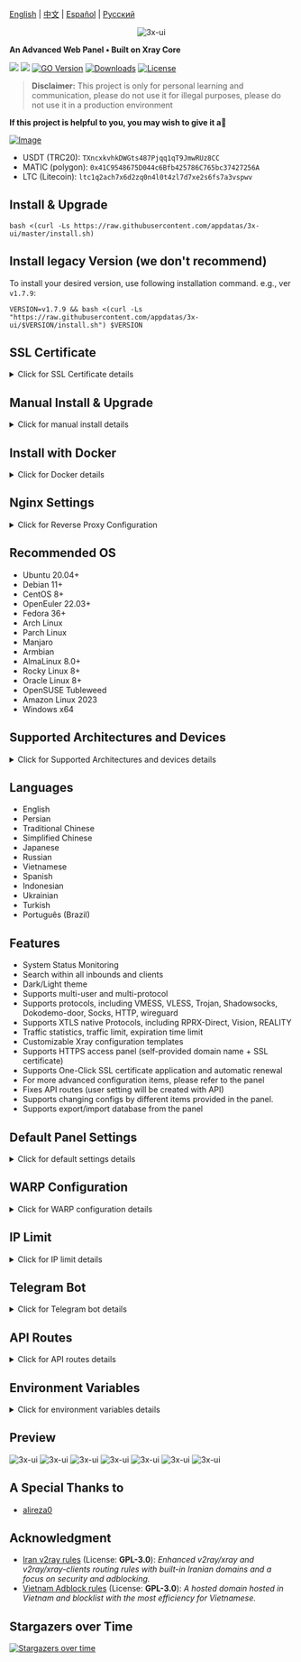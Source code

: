 [English](/README.md) | [中文](/README.zh_CN.md) | [Español](/README.es_ES.md) | [Русский](/README.ru_RU.md)

<p align="center">
  <picture>
    <source media="(prefers-color-scheme: dark)" srcset="./media/3x-ui-dark.png">
    <img alt="3x-ui" src="./media/3x-ui-light.png">
  </picture>
</p>

**An Advanced Web Panel • Built on Xray Core**

[![](https://img.shields.io/github/v/release/appdatas/3x-ui.svg)](https://github.com/appdatas/3x-ui/releases)
[![](https://img.shields.io/github/actions/workflow/status/appdatas/3x-ui/release.yml.svg)](#)
[![GO Version](https://img.shields.io/github/go-mod/go-version/appdatas/3x-ui.svg)](#)
[![Downloads](https://img.shields.io/github/downloads/appdatas/3x-ui/total.svg)](#)
[![License](https://img.shields.io/badge/license-GPL%20V3-blue.svg?longCache=true)](https://www.gnu.org/licenses/gpl-3.0.en.html)

> **Disclaimer:** This project is only for personal learning and communication, please do not use it for illegal purposes, please do not use it in a production environment

**If this project is helpful to you, you may wish to give it a**:star2:

<p align="left">
  <a href="https://buymeacoffee.com/appdatas" target="_blank">
    <img src="./media/buymeacoffe.png" alt="Image">
  </a>
</p>

- USDT (TRC20): `TXncxkvhkDWGts487Pjqq1qT9JmwRUz8CC`
- MATIC (polygon): `0x41C9548675D044c6Bfb425786C765bc37427256A`
- LTC (Litecoin): `ltc1q2ach7x6d2zq0n4l0t4zl7d7xe2s6fs7a3vspwv`

## Install & Upgrade

```
bash <(curl -Ls https://raw.githubusercontent.com/appdatas/3x-ui/master/install.sh)
```

## Install legacy Version (we don't recommend)

To install your desired version, use following installation command. e.g., ver `v1.7.9`:

```
VERSION=v1.7.9 && bash <(curl -Ls "https://raw.githubusercontent.com/appdatas/3x-ui/$VERSION/install.sh") $VERSION
```

## SSL Certificate

<details>
  <summary>Click for SSL Certificate details</summary>

### ACME

To manage SSL certificates using ACME:

1. Ensure your domain is correctly resolved to the server.
2. Run the `x-ui` command in the terminal, then choose `SSL Certificate Management`.
3. You will be presented with the following options:

   - **Get SSL:** Obtain SSL certificates.
   - **Revoke:** Revoke existing SSL certificates.
   - **Force Renew:** Force renewal of SSL certificates.
   - **Show Existing Domains:** Display all domain certificates available on the server.  
   - **Set Certificate Paths for the Panel:** Specify the certificate for your domain to be used by the panel. 

### Certbot

To install and use Certbot:

```sh
apt-get install certbot -y
certbot certonly --standalone --agree-tos --register-unsafely-without-email -d yourdomain.com
certbot renew --dry-run
```

### Cloudflare

The management script includes a built-in SSL certificate application for Cloudflare. To use this script to apply for a certificate, you need the following:

- Cloudflare registered email
- Cloudflare Global API Key
- The domain name must be resolved to the current server through Cloudflare

**How to get the Cloudflare Global API Key:**

1. Run the `x-ui` command in the terminal, then choose `Cloudflare SSL Certificate`.
2. Visit the link: [Cloudflare API Tokens](https://dash.cloudflare.com/profile/api-tokens).
3. Click on "View Global API Key" (see the screenshot below):
   ![](media/APIKey1.PNG)
4. You may need to re-authenticate your account. After that, the API Key will be shown (see the screenshot below):
   ![](media/APIKey2.png)

When using, just enter your `domain name`, `email`, and `API KEY`. The diagram is as follows:
   ![](media/DetailEnter.png)


</details>

## Manual Install & Upgrade

<details>
  <summary>Click for manual install details</summary>

#### Usage

1. To download the latest version of the compressed package directly to your server, run the following command:

```sh
ARCH=$(uname -m)
case "${ARCH}" in
  x86_64 | x64 | amd64) XUI_ARCH="amd64" ;;
  i*86 | x86) XUI_ARCH="386" ;;
  armv8* | armv8 | arm64 | aarch64) XUI_ARCH="arm64" ;;
  armv7* | armv7) XUI_ARCH="armv7" ;;
  armv6* | armv6) XUI_ARCH="armv6" ;;
  armv5* | armv5) XUI_ARCH="armv5" ;;
  s390x) echo 's390x' ;;
  *) XUI_ARCH="amd64" ;;
esac


wget https://github.com/appdatas/3x-ui/releases/latest/download/x-ui-linux-${XUI_ARCH}.tar.gz
```

2. Once the compressed package is downloaded, execute the following commands to install or upgrade x-ui:

```sh
ARCH=$(uname -m)
case "${ARCH}" in
  x86_64 | x64 | amd64) XUI_ARCH="amd64" ;;
  i*86 | x86) XUI_ARCH="386" ;;
  armv8* | armv8 | arm64 | aarch64) XUI_ARCH="arm64" ;;
  armv7* | armv7) XUI_ARCH="armv7" ;;
  armv6* | armv6) XUI_ARCH="armv6" ;;
  armv5* | armv5) XUI_ARCH="armv5" ;;
  s390x) echo 's390x' ;;
  *) XUI_ARCH="amd64" ;;
esac

cd /root/
rm -rf x-ui/ /usr/local/x-ui/ /usr/bin/x-ui
tar zxvf x-ui-linux-${XUI_ARCH}.tar.gz
chmod +x x-ui/x-ui x-ui/bin/xray-linux-* x-ui/x-ui.sh
cp x-ui/x-ui.sh /usr/bin/x-ui
cp -f x-ui/x-ui.service /etc/systemd/system/
mv x-ui/ /usr/local/
systemctl daemon-reload
systemctl enable x-ui
systemctl restart x-ui
```

</details>

## Install with Docker

<details>
  <summary>Click for Docker details</summary>

#### Usage

1. **Install Docker:**

   ```sh
   bash <(curl -sSL https://get.docker.com)
   ```

2. **Clone the Project Repository:**

   ```sh
   git clone https://github.com/appdatas/3x-ui.git
   cd 3x-ui
   ```

3. **Start the Service:**

   ```sh
   docker compose up -d
   ```

  Add ```--pull always``` flag to make docker automatically recreate container if a newer image is pulled. See https://docs.docker.com/reference/cli/docker/container/run/#pull for more info.

   **OR**

   ```sh
   docker run -itd \
      -e XRAY_VMESS_AEAD_FORCED=false \
      -v $PWD/db/:/etc/x-ui/ \
      -v $PWD/cert/:/root/cert/ \
      --network=host \
      --restart=unless-stopped \
      --name 3x-ui \
      ghcr.io/appdatas/3x-ui:latest
   ```

4. **Update to the Latest Version:**

   ```sh
   cd 3x-ui
   docker compose down
   docker compose pull 3x-ui
   docker compose up -d
   ```

5. **Remove 3x-ui from Docker:**

   ```sh
   docker stop 3x-ui
   docker rm 3x-ui
   cd --
   rm -r 3x-ui
   ```

</details>

## Nginx Settings
<details>
  <summary>Click for Reverse Proxy Configuration</summary>

#### Nginx Reverse Proxy
```nginx
location / {
    proxy_set_header X-Forwarded-For $proxy_add_x_forwarded_for;
    proxy_set_header X-Forwarded-Proto $scheme;
    proxy_set_header Host $http_host;
    proxy_set_header X-Real-IP $remote_addr;
    proxy_set_header Range $http_range;
    proxy_set_header If-Range $http_if_range; 
    proxy_redirect off;
    proxy_pass http://127.0.0.1:2053;
}
```

#### Nginx sub-path
- Ensure that the "URI Path" in the `/sub` panel settings is the same.
- The `url` in the panel settings needs to end with `/`.   

```nginx
location /sub {
    proxy_set_header X-Forwarded-For $proxy_add_x_forwarded_for;
    proxy_set_header X-Forwarded-Proto $scheme;
    proxy_set_header Host $http_host;
    proxy_set_header X-Real-IP $remote_addr;
    proxy_set_header Range $http_range;
    proxy_set_header If-Range $http_if_range; 
    proxy_redirect off;
    proxy_pass http://127.0.0.1:2053;
}
```
</details>

## Recommended OS

- Ubuntu 20.04+
- Debian 11+
- CentOS 8+
- OpenEuler 22.03+
- Fedora 36+
- Arch Linux
- Parch Linux
- Manjaro
- Armbian
- AlmaLinux 8.0+
- Rocky Linux 8+
- Oracle Linux 8+
- OpenSUSE Tubleweed
- Amazon Linux 2023
- Windows x64

## Supported Architectures and Devices

<details>
  <summary>Click for Supported Architectures and devices details</summary>

Our platform offers compatibility with a diverse range of architectures and devices, ensuring flexibility across various computing environments. The following are key architectures that we support:

- **amd64**: This prevalent architecture is the standard for personal computers and servers, accommodating most modern operating systems seamlessly.

- **x86 / i386**: Widely adopted in desktop and laptop computers, this architecture enjoys broad support from numerous operating systems and applications, including but not limited to Windows, macOS, and Linux systems.

- **armv8 / arm64 / aarch64**: Tailored for contemporary mobile and embedded devices, such as smartphones and tablets, this architecture is exemplified by devices like Raspberry Pi 4, Raspberry Pi 3, Raspberry Pi Zero 2/Zero 2 W, Orange Pi 3 LTS, and more.

- **armv7 / arm / arm32**: Serving as the architecture for older mobile and embedded devices, it remains widely utilized in devices like Orange Pi Zero LTS, Orange Pi PC Plus, Raspberry Pi 2, among others.

- **armv6 / arm / arm32**: Geared towards very old embedded devices, this architecture, while less prevalent, is still in use. Devices such as Raspberry Pi 1, Raspberry Pi Zero/Zero W, rely on this architecture.

- **armv5 / arm / arm32**: An older architecture primarily associated with early embedded systems, it is less common today but may still be found in legacy devices like early Raspberry Pi versions and some older smartphones.

- **s390x**: This architecture is commonly used in IBM mainframe computers and offers high performance and reliability for enterprise workloads.
</details>

## Languages

- English
- Persian
- Traditional Chinese
- Simplified Chinese
- Japanese
- Russian
- Vietnamese
- Spanish
- Indonesian
- Ukrainian
- Turkish
- Português (Brazil)


## Features

- System Status Monitoring
- Search within all inbounds and clients
- Dark/Light theme
- Supports multi-user and multi-protocol
- Supports protocols, including VMESS, VLESS, Trojan, Shadowsocks, Dokodemo-door, Socks, HTTP, wireguard
- Supports XTLS native Protocols, including RPRX-Direct, Vision, REALITY
- Traffic statistics, traffic limit, expiration time limit
- Customizable Xray configuration templates
- Supports HTTPS access panel (self-provided domain name + SSL certificate)
- Supports One-Click SSL certificate application and automatic renewal
- For more advanced configuration items, please refer to the panel
- Fixes API routes (user setting will be created with API)
- Supports changing configs by different items provided in the panel.
- Supports export/import database from the panel


## Default Panel Settings

<details>
  <summary>Click for default settings details</summary>

### Username, Password, Port, and Web Base Path

If you choose not to modify these settings, they will be generated randomly (this does not apply to Docker).

**Default Settings for Docker:**
- **Username:** admin
- **Password:** admin
- **Port:** 2053

### Database Management:

  You can conveniently perform database Backups and Restores directly from the panel.

- **Database Path:**
  - `/etc/x-ui/x-ui.db`


### Web Base Path

1. **Reset Web Base Path:**
   - Open your terminal.
   - Run the `x-ui` command.
   - Select the option to `Reset Web Base Path`.

2. **Generate or Customize Path:**
   - The path will be randomly generated, or you can enter a custom path.

3. **View Current Settings:**
   - To view your current settings, use the `x-ui settings` command in the terminal or `View Current Settings` in `x-ui`

### Security Recommendation:
- For enhanced security, use a long, random word in your URL structure.

**Examples:**
- `http://ip:port/*webbasepath*/panel`
- `http://domain:port/*webbasepath*/panel`

</details>

## WARP Configuration

<details>
  <summary>Click for WARP configuration details</summary>

#### Usage

**For versions `v2.1.0` and later:**

WARP is built-in, and no additional installation is required. Simply turn on the necessary configuration in the panel.

</details>

## IP Limit

<details>
  <summary>Click for IP limit details</summary>

#### Usage

**Note:** IP Limit won't work correctly when using IP Tunnel.

- **For versions up to `v1.6.1`:**
  - The IP limit is built-in to the panel

**For versions `v1.7.0` and newer:**

To enable the IP Limit functionality, you need to install `fail2ban` and its required files by following these steps:

1. Run the `x-ui` command in the terminal, then choose `IP Limit Management`.
2. You will see the following options:

   - **Change Ban Duration:** Adjust the duration of bans.
   - **Unban Everyone:** Lift all current bans.
   - **Check Logs:** Review the logs.
   - **Fail2ban Status:** Check the status of `fail2ban`.
   - **Restart Fail2ban:** Restart the `fail2ban` service.
   - **Uninstall Fail2ban:** Uninstall Fail2ban with configuration.

3. Add a path for the access log on the panel by setting `Xray Configs/log/Access log` to `./access.log` then save and restart xray.

- **For versions before `v2.1.3`:**
  - You need to set the access log path manually in your Xray configuration:

    ```sh
    "log": {
      "access": "./access.log",
      "dnsLog": false,
      "loglevel": "warning"
    },
    ```

- **For versions `v2.1.3` and newer:**
  - There is an option for configuring `access.log` directly from the panel.

</details>

## Telegram Bot

<details>
  <summary>Click for Telegram bot details</summary>

#### Usage

The web panel supports daily traffic, panel login, database backup, system status, client info, and other notification and functions through the Telegram Bot. To use the bot, you need to set the bot-related parameters in the panel, including:

- Telegram Token
- Admin Chat ID(s)
- Notification Time (in cron syntax)
- Expiration Date Notification
- Traffic Cap Notification
- Database Backup
- CPU Load Notification


**Reference syntax:**

- `30 \* \* \* \* \*` - Notify at the 30s of each point
- `0 \*/10 \* \* \* \*` - Notify at the first second of each 10 minutes
- `@hourly` - Hourly notification
- `@daily` - Daily notification (00:00 in the morning)
- `@weekly` - weekly notification
- `@every 8h` - Notify every 8 hours

### Telegram Bot Features

- Report periodic
- Login notification
- CPU threshold notification
- Threshold for Expiration time and Traffic to report in advance
- Support client report menu if client's telegram username added to the user's configurations
- Support telegram traffic report searched with UUID (VMESS/VLESS) or Password (TROJAN) - anonymously
- Menu-based bot
- Search client by email (only admin)
- Check all inbounds
- Check server status
- Check depleted users
- Receive backup by request and in periodic reports
- Multi-language bot

### Setting up Telegram bot

- Start [Botfather](https://t.me/BotFather) in your Telegram account:
    ![Botfather](./media/botfather.png)

- Create a new Bot using /newbot command: It will ask you 2 questions, A name and a username for your bot. Note that the username has to end with the word "bot".
    ![Create new bot](./media/newbot.png)

- Start the bot you've just created. You can find the link to your bot here.
    ![token](./media/token.png)

- Enter your panel and config Telegram bot settings like below:
![Panel Config](./media/panel-bot-config.png)

Enter your bot token in input field number 3.
Enter the user ID in input field number 4. The Telegram accounts with this id will be the bot admin. (You can enter more than one, Just separate them with ,)

- How to get Telegram user ID? Use this [bot](https://t.me/useridinfobot), Start the bot and it will give you the Telegram user ID.
![User ID](./media/user-id.png)

</details>

## API Routes

<details>
  <summary>Click for API routes details</summary>

#### Usage

- [API Documentation](https://www.postman.com/hsanaei/3x-ui/collection/q1l5l0u/3x-ui)
- `/login` with `POST` user data: `{username: '', password: ''}` for login
- `/panel/api/inbounds` base for following actions:

| Method | Path                               | Action                                      |
| :----: | ---------------------------------- | ------------------------------------------- |
| `GET`  | `"/list"`                          | Get all inbounds                            |
| `GET`  | `"/get/:id"`                       | Get inbound with inbound.id                 |
| `GET`  | `"/getClientTraffics/:email"`      | Get Client Traffics with email              |
| `GET`  | `"/getClientTrafficsById/:id"`     | Get client's traffic By ID |
| `GET`  | `"/createbackup"`                  | Telegram bot sends backup to admins         |
| `POST` | `"/add"`                           | Add inbound                                 |
| `POST` | `"/del/:id"`                       | Delete Inbound                              |
| `POST` | `"/update/:id"`                    | Update Inbound                              |
| `POST` | `"/clientIps/:email"`              | Client Ip address                           |
| `POST` | `"/clearClientIps/:email"`         | Clear Client Ip address                     |
| `POST` | `"/addClient"`                     | Add Client to inbound                       |
| `POST` | `"/:id/delClient/:clientId"`       | Delete Client by clientId\*                 |
| `POST` | `"/updateClient/:clientId"`        | Update Client by clientId\*                 |
| `POST` | `"/:id/resetClientTraffic/:email"` | Reset Client's Traffic                      |
| `POST` | `"/resetAllTraffics"`              | Reset traffics of all inbounds              |
| `POST` | `"/resetAllClientTraffics/:id"`    | Reset traffics of all clients in an inbound |
| `POST` | `"/delDepletedClients/:id"`        | Delete inbound depleted clients (-1: all)   |
| `POST` | `"/onlines"`                       | Get Online users ( list of emails )         |

\*- The field `clientId` should be filled by:

- `client.id` for VMESS and VLESS
- `client.password` for TROJAN
- `client.email` for Shadowsocks

- [<img src="https://run.pstmn.io/button.svg" alt="Run In Postman" style="width: 128px; height: 32px;">](https://app.getpostman.com/run-collection/5146551-dda3cab3-0e33-485f-96f9-d4262f437ac5?action=collection%2Ffork&source=rip_markdown&collection-url=entityId%3D5146551-dda3cab3-0e33-485f-96f9-d4262f437ac5%26entityType%3Dcollection%26workspaceId%3Dd64f609f-485a-4951-9b8f-876b3f917124)
</details>

## Environment Variables

<details>
  <summary>Click for environment variables details</summary>

#### Usage

| Variable       |                      Type                      | Default       |
| -------------- | :--------------------------------------------: | :------------ |
| XUI_LOG_LEVEL  | `"debug"` \| `"info"` \| `"warn"` \| `"error"` | `"info"`      |
| XUI_DEBUG      |                   `boolean`                    | `false`       |
| XUI_BIN_FOLDER |                    `string`                    | `"bin"`       |
| XUI_DB_FOLDER  |                    `string`                    | `"/etc/x-ui"` |
| XUI_LOG_FOLDER |                    `string`                    | `"/var/log"`  |

Example:

```sh
XUI_BIN_FOLDER="bin" XUI_DB_FOLDER="/etc/x-ui" go build main.go
```

</details>

## Preview

<picture>
  <source media="(prefers-color-scheme: dark)" srcset="./media/01-overview-dark.png">
  <img alt="3x-ui" src="./media/01-overview-light.png">
</picture>
<picture>
  <source media="(prefers-color-scheme: dark)" srcset="./media/02-inbounds-dark.png">
  <img alt="3x-ui" src="./media/02-inbounds-light.png">
</picture>
<picture>
  <source media="(prefers-color-scheme: dark)" srcset="./media/03-add-inbound-dark.png">
  <img alt="3x-ui" src="./media/03-add-inbound-light.png">
</picture>
<picture>
  <source media="(prefers-color-scheme: dark)" srcset="./media/04-add-client-dark.png">
  <img alt="3x-ui" src="./media/04-add-client-light.png">
</picture>
<picture>
  <source media="(prefers-color-scheme: dark)" srcset="./media/05-settings-dark.png">
  <img alt="3x-ui" src="./media/05-settings-light.png">
</picture>
<picture>
  <source media="(prefers-color-scheme: dark)" srcset="./media/06-configs-dark.png">
  <img alt="3x-ui" src="./media/06-configs-light.png">
</picture>
<picture>
  <source media="(prefers-color-scheme: dark)" srcset="./media/07-bot-dark.png">
  <img alt="3x-ui" src="./media/07-bot-light.png">
</picture>

## A Special Thanks to

- [alireza0](https://github.com/alireza0/)

## Acknowledgment

- [Iran v2ray rules](https://github.com/chocolate4u/Iran-v2ray-rules) (License: **GPL-3.0**): _Enhanced v2ray/xray and v2ray/xray-clients routing rules with built-in Iranian domains and a focus on security and adblocking._
- [Vietnam Adblock rules](https://github.com/vuong2023/vn-v2ray-rules) (License: **GPL-3.0**): _A hosted domain hosted in Vietnam and blocklist with the most efficiency for Vietnamese._

## Stargazers over Time

[![Stargazers over time](https://starchart.cc/MHSanaei/3x-ui.svg?variant=adaptive)](https://starchart.cc/MHSanaei/3x-ui)
